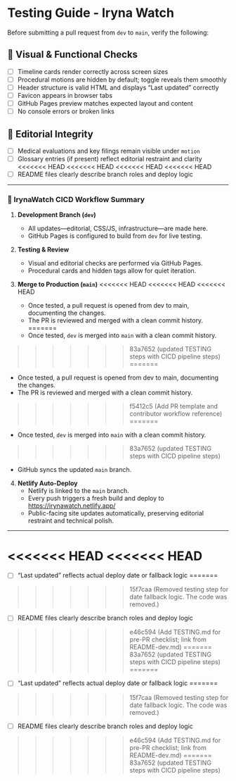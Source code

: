 # Testing Guide - Iryna Watch

Before submitting a pull request from `dev` to `main`, verify the following:

## 🧪 Visual & Functional Checks

- [ ] Timeline cards render correctly across screen sizes
- [ ] Procedural motions are hidden by default; toggle reveals them smoothly
- [ ] Header structure is valid HTML and displays “Last updated” correctly
- [ ] Favicon appears in browser tabs
- [ ] GitHub Pages preview matches expected layout and content
- [ ] No console errors or broken links

## 🧼 Editorial Integrity

- [ ] Medical evaluations and key filings remain visible under `motion`
- [ ] Glossary entries (if present) reflect editorial restraint and clarity
<<<<<<< HEAD
<<<<<<< HEAD
<<<<<<< HEAD
<<<<<<< HEAD
- [ ] README files clearly describe branch roles and deploy logic

---

### 🧼 IrynaWatch CICD Workflow Summary

1. **Development Branch (`dev`)**
   - All updates—editorial, CSS/JS, infrastructure—are made here.
   - GitHub Pages is configured to build from `dev` for live testing.

2. **Testing & Review**
   - Visual and editorial checks are performed via GitHub Pages.
   - Procedural cards and hidden tags allow for quiet iteration.

3. **Merge to Production (`main`)**
<<<<<<< HEAD
<<<<<<< HEAD
<<<<<<< HEAD
   - Once tested, a pull request is opened from dev to main, documenting the changes.
   - The PR is reviewed and merged with a clean commit history.
=======
   - Once tested, `dev` is merged into `main` with a clean commit history.
>>>>>>> 83a7652 (updated TESTING steps with CICD pipeline steps)
=======
   - Once tested, a pull request is opened from dev to main, documenting the changes.
   - The PR is reviewed and merged with a clean commit history.
>>>>>>> f5412c5 (Add PR template and contributor workflow reference)
=======
   - Once tested, `dev` is merged into `main` with a clean commit history.
>>>>>>> 83a7652 (updated TESTING steps with CICD pipeline steps)
   - GitHub syncs the updated `main` branch.

4. **Netlify Auto-Deploy**
   - Netlify is linked to the `main` branch.
   - Every push triggers a fresh build and deploy to https://irynawatch.netlify.app/
   - Public-facing site updates automatically, preserving editorial restraint and technical polish.

---
<<<<<<< HEAD
<<<<<<< HEAD
=======
- [ ] “Last updated” reflects actual deploy date or fallback logic
=======
>>>>>>> 15f7caa (Removed testing step for date fallback logic. The code was removed.)
- [ ] README files clearly describe branch roles and deploy logic
>>>>>>> e46c594 (Add TESTING.md for pre-PR checklist; link from README-dev.md)
=======
>>>>>>> 83a7652 (updated TESTING steps with CICD pipeline steps)
=======
- [ ] “Last updated” reflects actual deploy date or fallback logic
=======
>>>>>>> 15f7caa (Removed testing step for date fallback logic. The code was removed.)
- [ ] README files clearly describe branch roles and deploy logic
>>>>>>> e46c594 (Add TESTING.md for pre-PR checklist; link from README-dev.md)
=======
>>>>>>> 83a7652 (updated TESTING steps with CICD pipeline steps)
